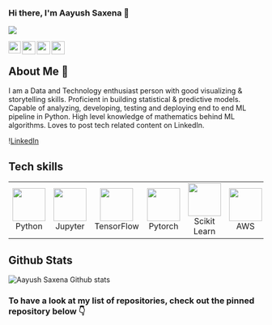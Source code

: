 ### Hi there, I'm Aayush Saxena 👋
 
![](https://komarev.com/ghpvc/?username=aayushsaxena08&color=green) 
 
<a href="https://www.linkedin.com/in/aayushsaxena08/">
  <img align="left" width="24px" src="https://cdn.jsdelivr.net/npm/simple-icons@v3/icons/linkedin.svg"  />
</a>
<a href="https://twitter.com/storywithaayush">
  <img align="left" width="26px" src="https://cdn.jsdelivr.net/npm/simple-icons@v3/icons/twitter.svg" />
</a>
<a href="mailto:m.aayushsaxena@gmail.com">
  <img align="left" width="26px" src="https://cdn.jsdelivr.net/npm/simple-icons@v3/icons/gmail.svg" />
</a>
<a href="https://wa.me/message/UYJA6N2DSQ7RC1">
  <img align="left" width="26px" src="https://cdn.jsdelivr.net/npm/simple-icons@3.0.1/icons/whatsapp.svg" />
</a>
<br>


## About Me 🚀

I am a Data and Technology enthusiast person with good visualizing & storytelling skills. Proficient in building statistical & predictive models. Capable of analyzing, developing, testing and deploying end to end ML pipeline in Python. High level knowledge of mathematics behind ML algorithms. Loves to post tech related content on LinkedIn.

!<a href="https://www.linkedin.com/in/storytellingengineer/">[LinkedIn](https://img.shields.io/badge/LinkedIn-0077B5?style=for-the-badge&logo=linkedin&logoColor=white)</a>

## Tech skills

<div align="center">
    <table align="center">
        <tr>
            <td align="center" width="140" height="112.43">
                <img src="./asset/icons/python.jpeg" width="65px"/>
                <br /> Python
            </td>
            <td align="center" width="140" height="112.43">
                <img src="./asset/icons/jupyter.png" width="65px"/>
                <br /> Jupyter
            </td>
            <td align="center" width="140" height="112.43">
                <img src="./asset/icons/tensorflow.png" width="65px"/>
                <br /> TensorFlow
            </td>
            <td align="center" width="140" height="112.43">
                <img src="./asset/icons/pytorch.png" width="65px"/>
                <br /> Pytorch
            </td>
            <td align="center" width="140" height="112.43">
                <img src="./asset/icons/scikitlearn.png" width="65px"/>
                <br /> Scikit Learn
            </td>
            <td align="center" width="140" height="112.43">
                <img src="./asset/icons/aws.png" width="65px"/>
                <br /> AWS
            </td>
            <td align="center" width="140" height="112.43">
                <img src="./asset/icons/docker.png" width="65px"/>
                <br /> Docker
            </td>
        </tr>
    </table>
</div>


## Github Stats

![Aayush Saxena Github stats](https://github-readme-stats.vercel.app/api?username=storytellingengineer&show_icons=true&theme=radical)

### To have a look at my list of repositories, check out the pinned repository **below** 👇
